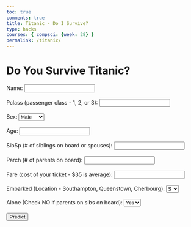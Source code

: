 ```yaml
---
toc: true
comments: true
title: Titanic - Do I Survive?
type: hacks
courses: { compsci: {week: 28} }
permalink: /titanic/
---
```


<html>
    <head>
        <title>Do You Survive Titanic?</title>
    </head>
    <body>
        <div class="container">
            <h1>Do You Survive Titanic?</h1>
            <form id="titanicForm"  >
                <label for="name">Name:</label>
                <input type="text" id="name" name="name"><br><br>
                <label for="pclass">Pclass (passenger class - 1, 2, or 3):</label>
                <input type="number" id="pclass" name="pclass"><br><br>
                <label for="sex">Sex:</label>
                <select id="sex" name="sex">
                    <option value="male">Male</option>
                    <option value="female">Female</option>
                </select><br><br>
                <label for="age">Age:</label>
                <input type="number" id="age" name="age"><br><br>
                <label for="sibsp">SibSp (# of siblings on board or spouses):</label>
                <input type="number" id="sibsp" name="sibsp"><br><br>
                <label for="parch">Parch (# of parents on board):</label>
                <input type="number" id="parch" name="parch"><br><br>
                <label for="fare">Fare (cost of your ticket - $35 is average):</label>
                <input type="number" id="fare" name="fare" step="0.01"><br><br>
                <label for="embarked">Embarked (Location - Southampton, Queenstown, Cherbourg):</label>
                <select id="embarked" name="embarked">
                    <option value="S">S</option>
                    <option value="C">C</option>
                    <option value="Q">Q</option>
                </select><br><br>
                <label for="alone">Alone (Check NO if parents on sibs on board):</label>
                <select id="alone" name="alone">
                    <option value="true">Yes</option>
                    <option value="false">No</option>
                </select><br><br>
                <button type="submit" class="btn btn-primary">Predict</button>
            </form>
            <div id="result"></div>
        </div>
        <script>
            // uri variable and options object are obtained from config.js
        //    import { uri, options } from '{{site.baseurl}}/assets/js/api/config.js';
            // Get the modal
            document.getElementById('titanicForm').addEventListener('submit', function(event) {
                event.preventDefault();
                const form = event.target;
                var formData = {
                    'name': document.getElementById('name').value,
                    'pclass': parseInt(document.getElementById('pclass').value),
                    'sex': document.getElementById('sex').value,
                    'age': parseInt(document.getElementById('age').value),
                    'sibsp': parseInt(document.getElementById('sibsp').value),
                    'parch': parseInt(document.getElementById('parch').value),
                    'fare': parseFloat(document.getElementById('fare').value),
                    'embarked': document.getElementById('embarked').value,
                    'alone': (document.getElementById('alone').value === 'true')
                };
            const url = 'http://127.0.0.1:8086/api/titanic/';
                // Change options according to Authentication requirements
            const authOptions = {
                method: 'POST', // Override the method property
                mode: 'cors', // no-cors, *cors, same-origin
                cache: 'default', // *default, no-cache, reload, force-cache, only-if-cached
                credentials: 'include', // include, same-origin, omit
                headers: {
                'Content-Type': 'application/json',
                },
                body:  JSON.stringify(formData),
            };
                fetch(url, authOptions)
                .then(response => response.json())
                .then(data => {
                        // Create a text node with the death probability
                    // var textNode = document.createTextNode("Here's your chance of death: " + data.death_probability);
                    // // Clear any existing content in the result div
                    // document.getElementById('result').innerHTML = '';
                    // // Append the text node to the result div
                    // document.getElementById('result').appendChild(textNode);
                    // // Predict and Display Prediction result
                    // // var probability = (data * 100).toFixed(2) + '%'
                    // document.getElementById('result').innerHTML = "Here's your chance of death: " + data.death_probability;
                    document.getElementById('result').innerHTML = 'Your Probability of Death is = '+ data.death_probability;
                })
                .catch(error => {
                    console.error('Error:', error);
                });
            });
        </script>
    </body>
</html>